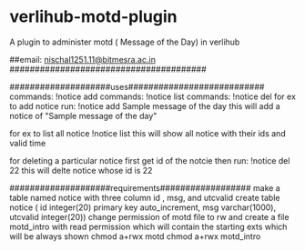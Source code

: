 verlihub-motd-plugin
====================

A plugin to administer motd ( Message of the Day) in verlihub

##email: nischal1251.11@bitmesra.ac.in
#######################################

####################uses###########################
commands: !notice add <notice to be added>
commands: !notice list
commands: !notice del <id of notice>
for ex to add notice run: !notice add Sample message of the day
this will add a notice of "Sample message of the day"

for ex to list all notice !notice list
this will show all notice with their ids and valid time

for deleting a particular notice
first get id of the notcie then run: !notice del 22
this will delte notice whose id is 22

####################requirements##################
make a table named notice with three column id , msg, and utcvalid
create table notice ( id integer(20) primary key auto_increment, msg varchar(1000), utcvalid integer(20))
change permission of motd file to rw and create a file motd_intro  with read permission which will contain the starting exts which will be always shown
chmod a+rwx motd
chmod a+rwx motd_intro
